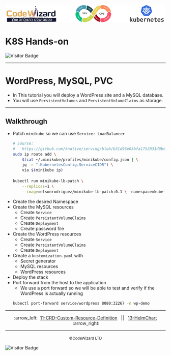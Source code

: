![](../../resources/k8s-logos.png)

# K8S Hands-on
![Visitor Badge](https://visitor-badge.laobi.icu/badge?page_id=nirgeier)

---
# WordPress, MySQL, PVC

- In This tutorial you will deploy a WordPress site and a MySQL database.
- You will use `PersistentVolumes` and `PersistentVolumeClaims` as storage.

---

## Walkthrough 
- Patch `minikube` so we can use `Service: LoadBalancer`
    ```sh
    # Sourse:
    #   https://github.com/knative/serving/blob/b31d96e03bfa1752031d0bc4ae2a3a00744d6cd5/docs/creating-a-kubernetes-cluster.md#loadbalancer-support-in-minikube
    sudo ip route add \
        $(cat ~/.minikube/profiles/minikube/config.json | \
        jq -r ".KubernetesConfig.ServiceCIDR") \
        via $(minikube ip)

    kubectl run minikube-lb-patch \
        --replicas=1 \
        --image=elsonrodriguez/minikube-lb-patch:0.1 \--namespace=kube-system
    ```
- Create the desired Namespace
- Create the MySQL resources
    - Create `Service`
    - Create `PersistentVolumeClaims`
    - Create `Deployment`
    - Create password file
- Create the WordPress resources
    - Create `Service`
    - Create `PersistentVolumeClaims`
    - Create `Deployment`
- Create a `kustomization.yaml` with
    - Secret generator
    - MySQL resources
    - WordPress resources
- Deploy the stack
- Port forward from the host to the application
    - We use a port forward so we will be able to test and verify if the WordPress is actually running
    ```sh
    kubectl port-forward service/wordpress 8080:32267 -n wp-demo
    ```

<!-- navigation start -->

---

<div align="center">
:arrow_left:&nbsp;
  <a href="../11-CRD-Custom-Resource-Definition">11-CRD-Custom-Resource-Definition</a>
&nbsp;&nbsp;||&nbsp;&nbsp;  <a href="../13-HelmChart">13-HelmChart</a>
  &nbsp;:arrow_right:</div>

---

<div align="center">
  <small>&copy;CodeWizard LTD</small>
</div>

![Visitor Badge](https://visitor-badge.laobi.icu/badge?page_id=nirgeier)

<!-- navigation end -->